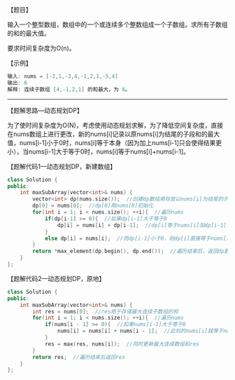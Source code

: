 【题目】

输入一个整型数组，数组中的一个或连续多个整数组成一个子数组。求所有子数组的和的最大值。

要求时间复杂度为O(n)。

【示例】

```c++
输入: nums = [-2,1,-3,4,-1,2,1,-5,4]
输出: 6
解释: 连续子数组 [4,-1,2,1] 的和最大，为 6。
```

---

【题解思路—动态规划DP】

为了使时间复杂度为O(N)，考虑使用动态规划求解，为了降低空间复杂度，直接在nums数组上进行更改，新的nums[i]记录以原nums[i]为结尾的子段和的最大值，nums[i-1]小于0时，nums[i]等于本身（因为加上nums[i-1]只会使得结果更小），当nums[i-1]大于等于0时，nums[i]等于nums[i]+nums[i-1]。

【题解代码1—动态规划DP，新建数组】

```c++
class Solution {
public:
    int maxSubArray(vector<int>& nums) {
        vector<int> dp(nums.size());  //创建dp数组用存放以nums[i]为结尾的子数组的元素和
        dp[0] = nums[0];  //dp[0]用nums[0]初始化
        for(int i = 1; i < nums.size(); ++i){  //遍历nums
            if(dp[i-1] >= 0){  //如果dp[i-1]大于等于0
                dp[i] = nums[i] + dp[i-1];  //dp[i]等于nums[i]加dp[i-1]，使得dp[i]更大
            }
            else dp[i] = nums[i];  //而dp[i-1]小于0，则dp[i]直接等于nums[i]
        }
        return *max_element(dp.begin(), dp.end());  //遍历结束后，返回dp数组中的最大值即可
    }
};
```

【题解代码2—动态规划DP，原地】

```c++
class Solution {
public:
    int maxSubArray(vector<int>& nums) {
        int res = nums[0];  //res用于存储最大连续子数组的和
        for(int i = 1; i < nums.size(); ++i){  //遍历nums
            if(nums[i - 1] >= 0){  //如果nums[i-1]大于等于0
                nums[i] = nums[i] + nums[i - 1];  //此刻的nums[i]就等于nums[i-1]加上nums[i]，使得结果可以更大
            }
            res = max(res, nums[i]);  //同时更新最大连续数组和res
        }
        return res;  //遍历结束后返回res
    }
};
```